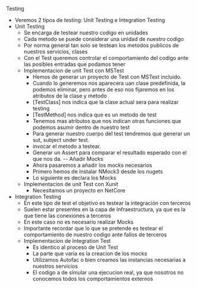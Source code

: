 Testing
- Veremos 2 tipos de testing: Unit Testing e Integration Testing
- Unit Testing
    - Se encarga de testear nuestro codigo en unidades
    - Cada metodo se puede considerar una unidad de nuestro codigo
    - Por norma general tan solo se testean los metodos publicos de nuestros servicios, clases
    - Con el Test queremos controlar el comportamiento del codigo ante las posibles entradas que podamos tener
    - Implementacion de unit Test con MSTest
        - Hemos de generar un proyecto de Test con MSTest incluido.
        - Cuando lo generemos nos aparecera uan clase predefinida, la podemos eliminar, pero antes de eso nos fijaremos en los atributos de la clase y metodo
        - [TestClass] nos indica que la clase actual sera para realizar testing
        - [TestMethod] nos indica que es un metodo de test
        - Tenemos mas atributos que nos indican otras funciones que podemos asumir dentro de nuestro test
        - Para generar nuestro cuerpo del test tendremos que generar un sut, subject under test.
        - invocar el metodo a testear.
        - Generar un Assert para comparar el resultado esperado con el que nos da.
        -- Añadir Mocks
        - Ahora pasaremos a añadir los mocks necesarios
        - Primero hemos de instalar NMock3 desde los nugets
        - Lo siguiente es declara los Mocks
    - Implementacion de unit Test con Xunit
        - Necesitamos un proyecto en NetCore
- Integration Testing
    - En este tipo de test el objetivo es testear la integración con terceros
    - Suelen estar presentes en la capa de Infraestructura, ya que es la que tiene las conexiones a terceros
    - En este caso no es necesario realizar Mocks
    - Importante recordar que lo que se pretende es testear el comportamiento de nuestro codigo ante fallos de terceros
    - Implementacion de Integration Test
        - Es identico al proceso de Unit Test
        - La parte que varia es la creacion de los mocks
        - Utilizamos Autofac o bien creamos las instancias necesarias a nuestros servicios
        - El codigo a de simular una ejecucion real, ya que nosotros no conocemos todos los comportamientos externos
